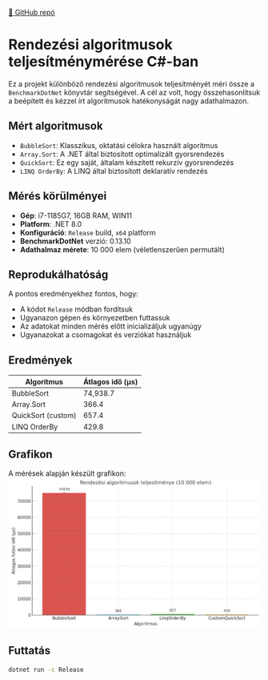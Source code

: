 [🔗 GitHub repó](https://github.com/Ricsi19/performance_test)

# Rendezési algoritmusok teljesítménymérése C#-ban

Ez a projekt különböző rendezési algoritmusok teljesítményét méri össze a `BenchmarkDotNet` könyvtár segítségével. A cél az volt, hogy összehasonlítsuk a beépített és kézzel írt algoritmusok hatékonyságát nagy adathalmazon.

## Mért algoritmusok

- `BubbleSort`: Klasszikus, oktatási célokra használt algoritmus
- `Array.Sort`: A .NET által biztosított optimalizált gyorsrendezés
- `QuickSort`: Ez egy saját, általam készített rekurzív gyorsrendezés
- `LINQ OrderBy`: A LINQ által biztosított deklaratív rendezés

## Mérés körülményei

- **Gép**: i7-1185G7, 16GB RAM, WIN11
- **Platform**: .NET 8.0
- **Konfiguráció**: `Release` build, `x64` platform
- **BenchmarkDotNet** verzió: 0.13.10
- **Adathalmaz mérete**: 10 000 elem (véletlenszerűen permutált)

## Reprodukálhatóság

A pontos eredményekhez fontos, hogy:

- A kódot `Release` módban fordítsuk
- Ugyanazon gépen és környezetben futtassuk
- Az adatokat minden mérés előtt inicializáljuk ugyanúgy
- Ugyanazokat a csomagokat és verziókat használjuk

## Eredmények

| Algoritmus         | Átlagos idő (µs) |
|--------------------|------------------|
| BubbleSort         | 74,938.7             |
| Array.Sort         | 366.4               |
| QuickSort (custom) | 657.4               |
| LINQ OrderBy       | 429.8               |


## Grafikon

A mérések alapján készült grafikon:  
![Benchmark eredmények](result_diagram.png)

## Futtatás

```bash
dotnet run -c Release
